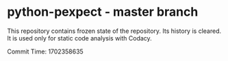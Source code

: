# python-pexpect - master branch

This repository contains frozen state of the repository.
Its history is cleared. It is used only for static code
analysis with Codacy.

Commit Time: 1702358635